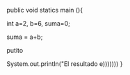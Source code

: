 public void statics main (){

int a=2, b=6, suma=0;

suma = a+b;

putito

System.out.println("El resultado e)))))))
}
